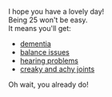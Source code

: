 I hope you have a lovely day!<br>
Being 25 won't be easy.<br>
It means you'll get:
- [dementia](https://www.who.int/news-room/fact-sheets/detail/gambling "something you can't forget")
- [balance issues](https://my.clevelandclinic.org/health/diseases/3909-alcoholism "source of your issues")
- [hearing problems](https://www.specsavers.ie/hearing/hearing-aids "you'll need hearing aids")
- [creaky and achy joints](https://www.who.int/health-topics/drugs-psychoactive#tab=tab_1 "we both know your problem")

Oh wait, you already do!

